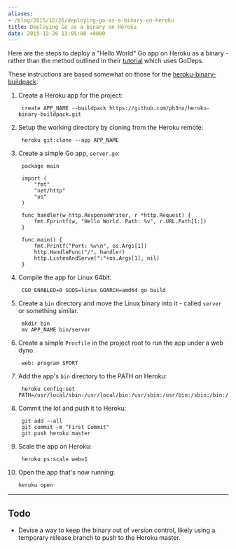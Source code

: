 ```yaml
---
aliases:
- /blog/2015/12/26/deploying-go-as-a-binary-on-heroku
title: Deploying Go as a binary on Heroku
date: 2015-12-26 13:05:00 +0000
---
```


Here are the steps to deploy a "Hello World" Go app on Heroku as a binary - rather than the method outlined in their [tutorial](https://www.heroku.com/go#see-it-in-action) which uses GoDeps.

These instructions are based somewhat on those for the [heroku-binary-buildpack](https://github.com/ph3nx/heroku-binary-buildpack).

1. Create a Heroku app for the project:

        create APP_NAME --buildpack https://github.com/ph3nx/heroku-binary-buildpack.git

2. Setup the working directory by cloning from the Heroku remote:

        heroku git:clone --app APP_NAME

3. Create a simple Go app, `server.go`:

        package main

        import (
            "fmt"
            "net/http"
            "os"
        )

        func handler(w http.ResponseWriter, r *http.Request) {
            fmt.Fprintf(w, "Hello World. Path: %v", r.URL.Path[1:])
        }

        func main() {
            fmt.Printf("Port: %v\n", os.Args[1])
            http.HandleFunc("/", handler)
            http.ListenAndServe(":"+os.Args[1], nil)
        }

4. Compile the app for Linux 64bit:

        CGO_ENABLED=0 GOOS=linux GOARCH=amd64 go build

5. Create a `bin` directory and move the Linux binary into it - called `server` or something similar.

        mkdir bin
        mv APP_NAME bin/server

6. Create a simple `Procfile` in the project root to run the app under a web dyno.

        web: program $PORT

7. Add the app's `bin` directory to the PATH on Heroku:

        heroku config:set PATH=/usr/local/sbin:/usr/local/bin:/usr/sbin:/usr/bin:/sbin:/bin:/app/bin

8. Commit the lot and push it to Heroku:

        git add --all
        git commit -m "First Commit"
        git push heroku master

9. Scale the app on Heroku:

        heroku ps:scale web=1

10. Open the app that's now running:

        heroku open

- - -

## Todo
* Devise a way to keep the binary out of version control, likely using a temporary release branch to push to the Heroku master.
